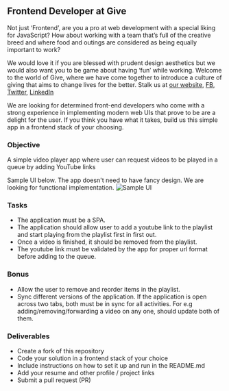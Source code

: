 ## Frontend Developer at Give

Not just ‘Frontend’, are you a pro at web development with a special liking for JavaScript? How about working with a team that’s full of the creative breed and where food and outings are considered as being equally important to work?

We would love it if you are blessed with prudent design aesthetics but we would also want you to be game about having ‘fun’ while working. Welcome to the world of Give, where we have come together to introduce a culture of giving that aims to change lives for the better.
Stalk us at [our website](https://www.giveindia.org/), [FB](https://www.facebook.com/GiveIndia/), [Twitter](https://twitter.com/giveindia/), [LinkedIn](https://www.linkedin.com/company/giveindia/)

We are looking for determined front-end developers who come with a strong experience in implementing modern web UIs that prove to be are a delight for the user. If you think you have what it takes, build us this simple app in a frontend stack of your choosing.

### Objective
A simple video player app where user can request videos to be played in a queue by adding YouTube links

Sample UI below. The app doesn't need to have fancy design. We are looking for functional implementation.
![Sample UI](https://d1v9g1a6pf512p.cloudfront.net/static/images/misc/ec4db85c-5e31-4427-9463-aec56061f61a-a.jpg)

### Tasks
- The application must be a SPA.
- The application should allow user to add a youtube link to the playlist and start playing from the playlist first in first out.
- Once a video is finished, it should be removed from the playlist.
- The youtube link must be validated by the app for proper url format before adding to the queue.

### Bonus

- Allow the user to remove and reorder items in the playlist.
- Sync different versions of the application. If the application is open across two tabs, both must be in sync for all activities. For e.g adding/removing/forwarding a video on any one, should update both of them.

### Deliverables
- Create a fork of this repository
- Code your solution in a frontend stack of your choice
- Include instructions on how to set it up and run in the README.md
- Add your resume and other profile / project links
- Submit a pull request (PR)
